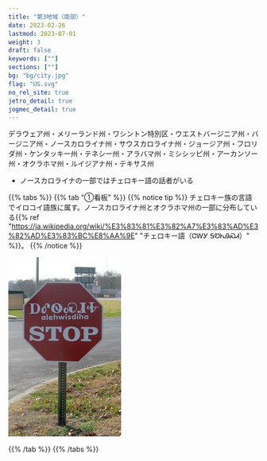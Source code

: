 ```yaml
---
title: "第3地域（南部）"
date: 2023-02-26
lastmod: 2023-07-01
weight: 3
draft: false
keywords: [""]
sections: [""]
bg: "bg/city.jpg"
flag: "US.svg"
no_rel_site: true
jetro_detail: true
jogmec_detail: true
---
```



<div class="main-desciption country-description">
デラウェア州・メリーランド州・ワシントン特別区・ウエストバージニア州・バージニア州・ノースカロライナ州・サウスカロライナ州・ジョージア州・フロリダ州・ケンタッキー州・テネシー州・アラバマ州・ミシシッピ州・アーカンソー州・オクラホマ州・ルイジアナ州・テキサス州
</div>


<div class="main-desciption country-description">
    <ul class="rule-list">
        <li>ノースカロライナの一部ではチェロキー語の話者がいる</li>
    </ul>
</div>


{{% tabs %}}
{{% tab "①看板" %}}
{{% notice tip %}}
チェロキー族の言語でイロコイ語族に属す。ノースカロライナ州とオクラホマ州の一部に分布している{{% ref "https://ja.wikipedia.org/wiki/%E3%83%81%E3%82%A7%E3%83%AD%E3%82%AD%E3%83%BC%E8%AA%9E" "チェロキー語（ᏣᎳᎩ ᎦᏬᏂᎯᏍᏗ）" %}}。
{{% /notice %}}

<div class="googlemap-if">
<img src="cherokee_stop_sign_png.jpg">
</div>

{{% /tab %}}
{{% /tabs %}}
